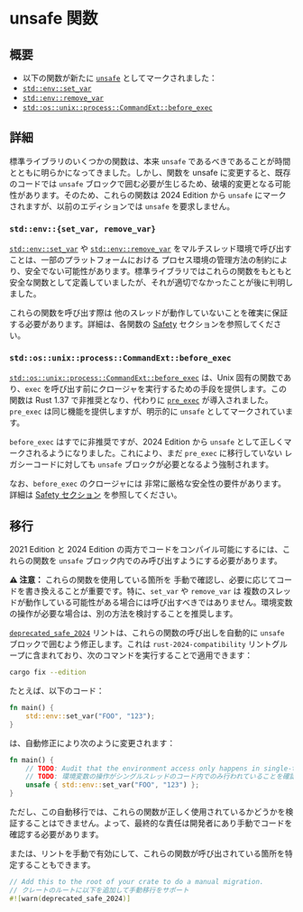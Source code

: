 <!-- 
# Unsafe functions 
-->

# unsafe 関数

<!-- 
## Summary 
-->

## 概要

<!-- 
    - The following functions are now marked [`unsafe`]:
    - [`std::env::set_var`]
    - [`std::env::remove_var`]
    - [`std::os::unix::process::CommandExt::before_exec`] 
-->

- 以下の関数が新たに [`unsafe`] としてマークされました：
- [`std::env::set_var`]
- [`std::env::remove_var`]
- [`std::os::unix::process::CommandExt::before_exec`]

[`unsafe`]: ../../reference/unsafe-keyword.html#unsafe-functions-unsafe-fn
[`std::env::set_var`]: ../../std/env/fn.set_var.html
[`std::env::remove_var`]: ../../std/env/fn.remove_var.html

[`std::os::unix::process::CommandExt::before_exec`]: ../../std/os/unix/process/trait.CommandExt.html#method.before_exec 


<!-- 
## Details 
-->

## 詳細

<!-- 
Over time it has become evident that certain functions in the standard library should have been marked as `unsafe`. However, adding `unsafe` to a function can be a breaking change since it requires existing code to be placed in an `unsafe` block. To avoid the breaking change, these functions are marked as `unsafe` starting in the 2024 Edition, while not requiring `unsafe` in previous editions. 
-->

標準ライブラリのいくつかの関数は、本来 `unsafe` であるべきであることが時間とともに明らかになってきました。しかし、関数を unsafe に変更すると、既存のコードでは `unsafe` ブロックで囲む必要が生じるため、破壊的変更となる可能性があります。そのため、これらの関数は 2024 Edition から `unsafe` にマークされますが、以前のエディションでは `unsafe` を要求しません。

<!-- 
### `std::env::{set_var, remove_var}` 
-->

### `std::env::{set_var, remove_var}`

<!-- 
It can be unsound to call [`std::env::set_var`] or [`std::env::remove_var`] in a multi-threaded program due to safety limitations of the way the process environment is handled on some platforms. The standard library originally defined these as safe functions, but it was later determined that was not correct. 
-->

[`std::env::set_var`] や [`std::env::remove_var`] をマルチスレッド環境で呼び出すことは、一部のプラットフォームにおける プロセス環境の管理方法の制約により、安全でない可能性があります。標準ライブラリではこれらの関数をもともと安全な関数として定義していましたが、それが適切でなかったことが後に判明しました。

<!-- 
It is important to ensure that these functions are not called when any other thread might be running. See the [Safety] section of the function documentation for more details. 
-->

これらの関数を呼び出す際は 他のスレッドが動作していないことを確実に保証する必要があります。詳細は、各関数の [Safety] セクションを参照してください。

[Safety]: ../../std/env/fn.set_var.html#safety

<!-- 
### `std::os::unix::process::CommandExt::before_exec` 
-->

### `std::os::unix::process::CommandExt::before_exec`

<!-- 
The [`std::os::unix::process::CommandExt::before_exec`] function is a unix-specific function which provides a way to run a closure before calling `exec`. This function was deprecated in the 1.37 release, and replaced with [`pre_exec`] which does the same thing, but is marked as `unsafe`. 
-->

[`std::os::unix::process::CommandExt::before_exec`] は、Unix 固有の関数であり、`exec` を呼び出す前にクロージャを実行するための手段を提供します。この関数は Rust 1.37 で非推奨となり、代わりに [`pre_exec`] が導入されました。`pre_exec` は同じ機能を提供しますが、明示的に `unsafe` としてマークされています。

<!-- 
Even though `before_exec` is deprecated, it is now correctly marked as `unsafe` starting in the 2024 Edition. This should help ensure that any legacy code which has not already migrated to `pre_exec` to require an `unsafe` block. 
-->

`before_exec` はすでに非推奨ですが、2024 Edition から `unsafe` として正しくマークされるようになりました。これにより、まだ `pre_exec` に移行していない レガシーコードに対しても `unsafe` ブロックが必要となるよう強制されます。

<!-- 
There are very strict safety requirements for the `before_exec` closure to satisfy. See the [Safety section][pre-exec-safety] for more details. 
-->

なお、`before_exec` のクロージャには 非常に厳格な安全性の要件があります。詳細は [Safety セクション][pre-exec-safety] を参照してください。


[`pre_exec`]: ../../std/os/unix/process/trait.CommandExt.html#tymethod.pre_exec
[pre-exec-safety]: ../../std/os/unix/process/trait.CommandExt.html#notes-and-safety

<!-- 
## Migration 
-->

## 移行

<!-- 
To make your code compile in both the 2021 and 2024 editions, you will need to make sure that these functions are called only from within `unsafe` blocks. 
-->

2021 Edition と 2024 Edition の両方でコードをコンパイル可能にするには、これらの関数を `unsafe` ブロック内でのみ呼び出すようにする必要があります。

<!-- 
**⚠ Caution**: It is important that you manually inspect the calls to these functions and possibly rewrite your code to satisfy the preconditions of those functions. In particular, `set_var` and `remove_var` should not be called if there might be multiple threads running. You may need to elect to use a different mechanism other than environment variables to manage your use case. 
-->

**⚠ 注意：** これらの関数を使用している箇所を 手動で確認し、必要に応じてコードを書き換えることが重要です。特に、`set_var` や `remove_var` は 複数のスレッドが動作している可能性がある場合には呼び出すべきではありません。環境変数の操作が必要な場合は、別の方法を検討することを推奨します。

<!-- 
The [`deprecated_safe_2024`] lint will automatically modify any use of these functions to be wrapped in an `unsafe` block so that it can compile on both editions. This lint is part of the `rust-2024-compatibility` lint group, which will automatically be applied when running `cargo fix --edition`. To migrate your code to be Rust 2024 Edition compatible, run: 
-->

[`deprecated_safe_2024`] リントは、これらの関数の呼び出しを自動的に `unsafe` ブロックで囲むよう修正します。これは `rust-2024-compatibility` リントグループに含まれており、次のコマンドを実行することで適用できます：


```sh
cargo fix --edition
```

<!-- 
For example, this will change: 
-->

たとえば、以下のコード：

```rust
fn main() {
    std::env::set_var("FOO", "123");
}
```

<!-- 
to be: 
-->

は、自動修正により次のように変更されます：


```rust
fn main() {
    // TODO: Audit that the environment access only happens in single-threaded code.
    // TODO: 環境変数の操作がシングルスレッドのコード内でのみ行われていることを確認する。
    unsafe { std::env::set_var("FOO", "123") };
}
```

<!-- 
Just beware that this automatic migration will not be able to verify that these functions are being used correctly. It is still your responsibility to manually review their usage. 
-->

ただし、この自動移行では、これらの関数が正しく使用されているかどうかを検証することはできません。よって、最終的な責任は開発者にあり手動でコードを確認する必要があります。

<!-- 
Alternatively, you can manually enable the lint to find places these functions are called: 
-->

または、リントを手動で有効にして、これらの関数が呼び出されている箇所を特定することもできます。

```rust
// Add this to the root of your crate to do a manual migration.
// クレートのルートに以下を追加して手動移行をサポート
#![warn(deprecated_safe_2024)]
```

[`deprecated_safe_2024`]: ../../rustc/lints/listing/allowed-by-default.html#deprecated-safe-2024
